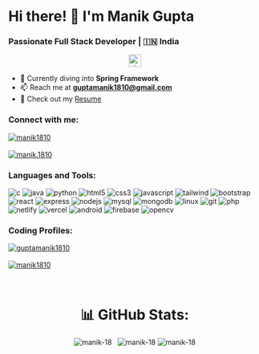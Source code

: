 # Hi there! 👋 I'm Manik Gupta

### Passionate Full Stack Developer | 🇮🇳 India

<div align="center" class="visit-count">
  <a href="https://visitcount.itsvg.in">
    <img src="https://visitcount.itsvg.in/api?id=manik-18&label=Profile%20Views&color=6&icon=0&pretty=true" alt="visit count" height="25px" />
  </a>
</div>

- 🌱 Currently diving into **Spring Framework**
- 📫 Reach me at **guptamanik1810@gmail.com**
- 📄 Check out my [Resume](https://drive.google.com/file/d/16YMaiyTW763VxIzwxKSqhwu28ZvRli7d/view)

<h3 align="left">Connect with me:</h3>

<p align="left">
  <a href="https://linkedin.com/in/manik1810" target="_blank">
    <img align="center" src="https://img.shields.io/badge/LinkedIn-manik1810-blue?style=for-the-badge&logo=linkedin" alt="manik1810" />
  </a>
  <br/>
   <br/>
  <a href="https://instagram.com/manik.1810" target="_blank">
    <img align="center" src="https://img.shields.io/badge/Instagram-manik.1810-orange?style=for-the-badge&logo=instagram" alt="manik.1810" />
  </a>
</p>

<h3 align="left">Languages and Tools:</h3>

<p align="left">
  <img src="https://img.shields.io/badge/C-00599C?style=for-the-badge&logo=c&logoColor=white" alt="c" />
  <img src="https://img.shields.io/badge/Java-ED8B00?style=for-the-badge&logo=java&logoColor=white" alt="java" />
  <img src="https://img.shields.io/badge/Python-3776AB?style=for-the-badge&logo=python&logoColor=white" alt="python" />
  <img src="https://img.shields.io/badge/HTML5-E34F26?style=for-the-badge&logo=html5&logoColor=white" alt="html5" />
  <img src="https://img.shields.io/badge/CSS3-1572B6?style=for-the-badge&logo=css3&logoColor=white" alt="css3" />
  <img src="https://img.shields.io/badge/JavaScript-F7DF1E?style=for-the-badge&logo=javascript&logoColor=black" alt="javascript" />
  <img src="https://img.shields.io/badge/Tailwind_CSS-38B2AC?style=for-the-badge&logo=tailwind-css&logoColor=white" alt="tailwind" />
  <img src="https://img.shields.io/badge/Bootstrap-5-blueviolet?style=for-the-badge&logo=bootstrap" alt="bootstrap" />
  <img src="https://img.shields.io/badge/React-61DAFB?style=for-the-badge&logo=react&logoColor=black" alt="react" />
  <img src="https://img.shields.io/badge/Express.js-404D59?style=for-the-badge" alt="express" />
  <img src="https://img.shields.io/badge/Node.js-43853D?style=for-the-badge&logo=node.js&logoColor=white" alt="nodejs" />
  <img src="https://img.shields.io/badge/MySQL-00000F?style=for-the-badge&logo=mysql&logoColor=white" alt="mysql" />
  <img src="https://img.shields.io/badge/MongoDB-4EA94B?style=for-the-badge&logo=mongodb&logoColor=white" alt="mongodb" />
  <img src="https://img.shields.io/badge/Linux-FCC624?style=for-the-badge&logo=linux&logoColor=black" alt="linux" />
  <img src="https://img.shields.io/badge/Git-F05032?style=for-the-badge&logo=git&logoColor=white" alt="git" />
  <img src="https://img.shields.io/badge/PHP-777BB4?style=for-the-badge&logo=php&logoColor=white" alt="php" />
  <img src="https://img.shields.io/badge/Netlify-00C7B7?style=for-the-badge&logo=netlify&logoColor=white" alt="netlify" />
  <img src="https://img.shields.io/badge/Vercel-000000?style=for-the-badge&logo=vercel&logoColor=white" alt="vercel" />
  <img src="https://img.shields.io/badge/Android-3DDC84?style=for-the-badge&logo=android&logoColor=white" alt="android" />
  <img src="https://img.shields.io/badge/Firebase-ffca28?style=for-the-badge&logo=firebase&logoColor=black" alt="firebase" />
  <img src="https://img.shields.io/badge/OpenCV-5C3EE8?style=for-the-badge&logo=opencv&logoColor=white" alt="opencv" />
</p>

<h3 align="left">Coding Profiles:</h3>

<p align="left">
  <a href="https://www.leetcode.com/guptamanik1810" target="_blank">
    <img align="center" src="https://img.shields.io/badge/LeetCode-guptamanik1810-yellow?style=for-the-badge&logo=leetcode" alt="guptamanik1810" />
  </a>
   <br/> <br/>
  <a href="https://auth.geeksforgeeks.org/user/manik1810" target="_blank">
    <img align="center" src="https://img.shields.io/badge/GeeksforGeeks-manik1810-green?style=for-the-badge&logo=geeksforgeeks" alt="manik1810" />
  </a>
</p>

<br />

<div class="github-stats" align="center">
  <h1 class="heading">📊 GitHub Stats:</h1>
  <div class="container">
    <img src="https://github-readme-stats.vercel.app/api/top-langs?username=manik-18&show_icons=true&theme=dark&locale=en&layout=compact" alt="manik-18" />
    &nbsp;
    <img src="https://github-readme-stats.vercel.app/api?username=manik-18&show_icons=true&theme=dark&locale=en" alt="manik-18" />
    <img src="https://github-readme-streak-stats.herokuapp.com/?user=manik-18&theme=dark" alt="manik-18" />
  </div>
</div>
